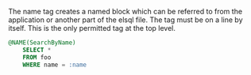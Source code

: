 The name tag creates a named block which can be referred to from the application or another part of the elsql file.
The tag must be on a line by itself.
This is the only permitted tag at the top level.

```sql
@NAME(SearchByName)
    SELECT *
    FROM foo
    WHERE name = :name
```
